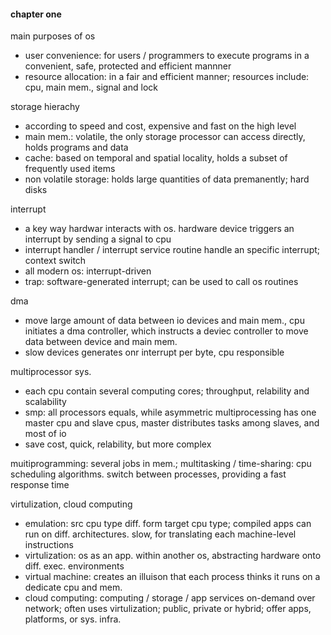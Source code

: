 #### chapter one

main purposes of os
- user convenience: for users / programmers to execute programs in a convenient, safe, protected and efficient mannner
- resource allocation: in a fair and efficient manner; resources include: cpu, main mem., signal and lock

storage hierachy
- according to speed and cost, expensive and fast on the high level
- main mem.: volatile, the only storage processor can access directly, holds programs and data
- cache: based on temporal and spatial locality, holds a subset of frequently used items
- non volatile storage: holds large quantities of data premanently; hard disks

interrupt
- a key way hardwar interacts with os. hardware device triggers an interrupt by sending a signal to cpu
- interrupt handler / interrupt service routine handle an specific interrupt; context switch
- all modern os: interrupt-driven
- trap: software-generated interrupt; can be used to call os routines

dma
- move large amount of data between io devices and main mem., cpu initiates a dma controller, which instructs a deviec controller to move data between device and main mem.
- slow devices generates onr interrupt per byte, cpu responsible

multiprocessor sys.
- each cpu contain several computing cores; throughput, relability and scalability
- smp: all processors equals, while asymmetric multiprocessing has one master cpu and slave cpus, master distributes tasks among slaves, and most of io
- save cost, quick, relability, but more complex

muitiprogramming: several jobs in mem.; multitasking / time-sharing: cpu scheduling algorithms. switch between processes, providing a fast response time

virtulization, cloud computing
- emulation: src cpu type diff. form target cpu type; compiled apps can run on diff. architectures. slow, for translating each machine-level instructions
- virtulization: os as an app. within another os, abstracting hardware onto diff. exec. environments
- virtual machine: creates an illuison that each process thinks it runs on a dedicate cpu and mem.
- cloud computing: computing / storage / app services on-demand over network; often uses virtulization; public, private or hybrid; offer apps, platforms, or sys. infra.
